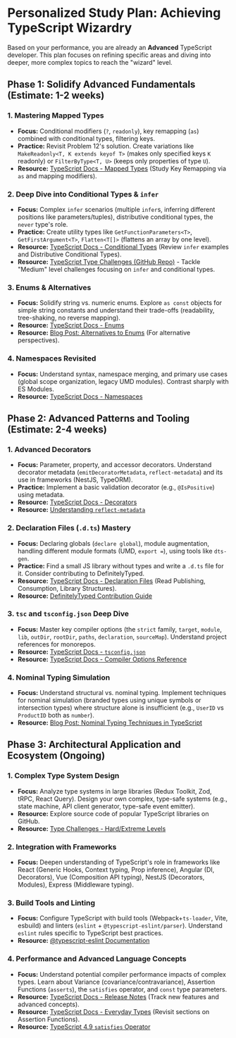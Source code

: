 # Personalized Study Plan: Achieving TypeScript Wizardry

Based on your performance, you are already an **Advanced** TypeScript developer. This plan focuses on refining specific areas and diving into deeper, more complex topics to reach the "wizard" level.

## Phase 1: Solidify Advanced Fundamentals (Estimate: 1-2 weeks)

### 1. Mastering Mapped Types
*   **Focus:** Conditional modifiers (`?`, `readonly`), key remapping (`as`) combined with conditional types, filtering keys.
*   **Practice:** Revisit Problem 12's solution. Create variations like `MakeReadonly<T, K extends keyof T>` (makes only specified keys `K` readonly) or `FilterByType<T, U>` (keeps only properties of type `U`).
*   **Resource:** [TypeScript Docs - Mapped Types](https://www.typescriptlang.org/docs/handbook/2/mapped-types.html) (Study Key Remapping via `as` and mapping modifiers).

### 2. Deep Dive into Conditional Types & `infer`
*   **Focus:** Complex `infer` scenarios (multiple `infer`s, inferring different positions like parameters/tuples), distributive conditional types, the `never` type's role.
*   **Practice:** Create utility types like `GetFunctionParameters<T>`, `GetFirstArgument<T>`, `Flatten<T[]>` (flattens an array by one level).
*   **Resource:** [TypeScript Docs - Conditional Types](https://www.typescriptlang.org/docs/handbook/2/conditional-types.html) (Review `infer` examples and Distributive Conditional Types).
*   **Resource:** [TypeScript Type Challenges (GitHub Repo)](https://github.com/type-challenges/type-challenges) - Tackle "Medium" level challenges focusing on `infer` and conditional types.

### 3. Enums & Alternatives
*   **Focus:** Solidify string vs. numeric enums. Explore `as const` objects for simple string constants and understand their trade-offs (readability, tree-shaking, no reverse mapping).
*   **Resource:** [TypeScript Docs - Enums](https://www.typescriptlang.org/docs/handbook/enums.html)
*   **Resource:** [Blog Post: Alternatives to Enums](https://www.basedash.com/blog/typescript-enums-are-probably-a-bad-idea) (For alternative perspectives).

### 4. Namespaces Revisited
*   **Focus:** Understand syntax, namespace merging, and primary use cases (global scope organization, legacy UMD modules). Contrast sharply with ES Modules.
*   **Resource:** [TypeScript Docs - Namespaces](https://www.typescriptlang.org/docs/handbook/namespaces.html)

## Phase 2: Advanced Patterns and Tooling (Estimate: 2-4 weeks)

### 1. Advanced Decorators
*   **Focus:** Parameter, property, and accessor decorators. Understand decorator metadata (`emitDecoratorMetadata`, `reflect-metadata`) and its use in frameworks (NestJS, TypeORM).
*   **Practice:** Implement a basic validation decorator (e.g., `@IsPositive`) using metadata.
*   **Resource:** [TypeScript Docs - Decorators](https://www.typescriptlang.org/docs/handbook/decorators.html)
*   **Resource:** [Understanding `reflect-metadata`](https://blog.logrocket.com/understanding-reflect-metadata-typescript/)

### 2. Declaration Files (`.d.ts`) Mastery
*   **Focus:** Declaring globals (`declare global`), module augmentation, handling different module formats (UMD, `export =`), using tools like `dts-gen`.
*   **Practice:** Find a small JS library without types and write a `.d.ts` file for it. Consider contributing to DefinitelyTyped.
*   **Resource:** [TypeScript Docs - Declaration Files](https://www.typescriptlang.org/docs/handbook/declaration-files/introduction.html) (Read Publishing, Consumption, Library Structures).
*   **Resource:** [DefinitelyTyped Contribution Guide](https://definitelytyped.org/guides/contributing.html)

### 3. `tsc` and `tsconfig.json` Deep Dive
*   **Focus:** Master key compiler options (the `strict` family, `target`, `module`, `lib`, `outDir`, `rootDir`, `paths`, `declaration`, `sourceMap`). Understand project references for monorepos.
*   **Resource:** [TypeScript Docs - `tsconfig.json`](https://www.typescriptlang.org/docs/handbook/tsconfig-json.html)
*   **Resource:** [TypeScript Docs - Compiler Options Reference](https://www.typescriptlang.org/tsconfig)

### 4. Nominal Typing Simulation
*   **Focus:** Understand structural vs. nominal typing. Implement techniques for nominal simulation (branded types using unique symbols or intersection types) where structure alone is insufficient (e.g., `UserID` vs `ProductID` both as `number`).
*   **Resource:** [Blog Post: Nominal Typing Techniques in TypeScript](https://michalzalecki.com/nominal-typing-in-typescript/)

## Phase 3: Architectural Application and Ecosystem (Ongoing)

### 1. Complex Type System Design
*   **Focus:** Analyze type systems in large libraries (Redux Toolkit, Zod, tRPC, React Query). Design your own complex, type-safe systems (e.g., state machine, API client generator, type-safe event emitter).
*   **Resource:** Explore source code of popular TypeScript libraries on GitHub.
*   **Resource:** [Type Challenges - Hard/Extreme Levels](https://github.com/type-challenges/type-challenges)

### 2. Integration with Frameworks
*   **Focus:** Deepen understanding of TypeScript's role in frameworks like React (Generic Hooks, Context typing, Prop inference), Angular (DI, Decorators), Vue (Composition API typing), NestJS (Decorators, Modules), Express (Middleware typing).

### 3. Build Tools and Linting
*   **Focus:** Configure TypeScript with build tools (Webpack+`ts-loader`, Vite, esbuild) and linters (`eslint` + `@typescript-eslint/parser`). Understand `eslint` rules specific to TypeScript best practices.
*   **Resource:** [@typescript-eslint Documentation](https://typescript-eslint.io/)

### 4. Performance and Advanced Language Concepts
*   **Focus:** Understand potential compiler performance impacts of complex types. Learn about Variance (covariance/contravariance), Assertion Functions (`asserts`), the `satisfies` operator, and `const` type parameters.
*   **Resource:** [TypeScript Docs - Release Notes](https://devblogs.microsoft.com/typescript/) (Track new features and advanced concepts).
*   **Resource:** [TypeScript Docs - Everyday Types](https://www.typescriptlang.org/docs/handbook/2/everyday-types.html) (Revisit sections on Assertion Functions).
*   **Resource:** [TypeScript 4.9 `satisfies` Operator](https://www.typescriptlang.org/docs/handbook/release-notes/typescript-4-9.html#the-satisfies-operator)